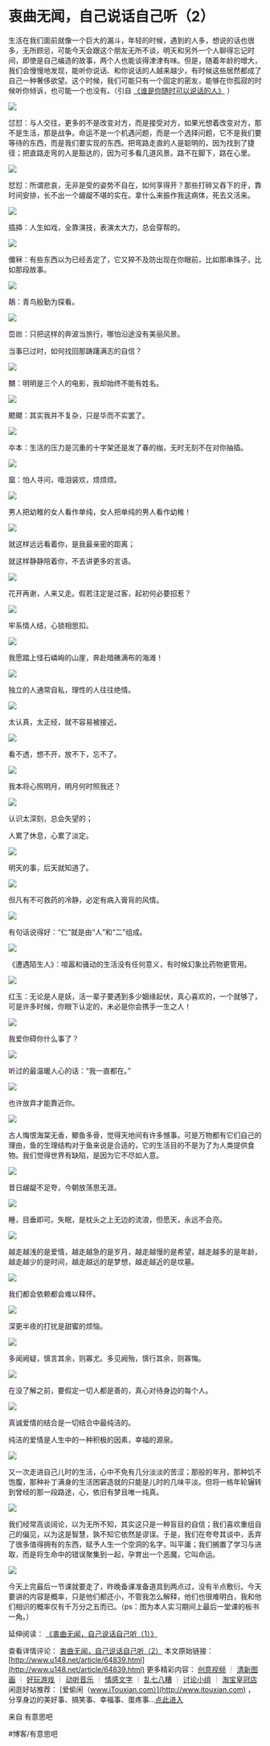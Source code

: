 # 衷曲无闻，自己说话自己听（2）
生活在我们面前就像一个巨大的漏斗，年轻的时候，遇到的人多，想说的话也很多，无所顾忌，可能今天会跟这个朋友无所不谈，明天和另外一个人聊得忘记时间，即使是自己编造的故事，两个人也能谈得津津有味。但是，随着年龄的增大，我们会慢慢地发现，能听你说话、和你说话的人越来越少，有时候这些居然都成了自己一种奢侈欲望。这个时候，我们可能只有一个固定的密友，能够在你孤寂的时候听你倾诉，也可能一个也没有。（引自 [《谁是你随时可以说话的人》](http://www.u148.net/article/27865.html) ）

 
![](assets/image_1.jpeg)
 

怤怼：与人交往，更多的不是改变对方，而是接受对方，如果光想着改变对方，那不是生活，那是战争。命运不是一个机遇问题，而是一个选择问题，它不是我们要等待的东西，而是我们要实现的东西。把弯路走直的人是聪明的，因为找到了捷径；把直路走弯的人是豁达的，因为可多看几道风景。路不在脚下，路在心里。

 
![](assets/image_16.jpeg)
 

恏怼：所谓悲哀，无非是受的姿势不自在，如何享得开？那些打碎又吞下的牙，靠时间安排，长不出一个龌龊不堪的实在。拿什么来振作我这病体，死去又活来。

 
![](assets/image_7.jpeg)
 

插揷：人生如戏，全靠演技，表演太大力，总会穿帮的。

 
![](assets/image_4.jpeg)
 

儞冧：有些东西以为已经丢定了，它又猝不及防出现在你眼前，比如那串珠子，比如那段故事。

 
![](assets/image_17.jpeg)
 

鶄：青鸟殷勤为探看。

 
![](assets/image_6.jpeg)
 

岊岜：只把这样的奔波当旅行，哪怕沿途没有美丽风景。

当事已过时，如何找回那踌躇满志的自信？

 
![](assets/image_21.jpeg)
 

嬲：明明是三个人的电影，我却始终不能有姓名。

 
![](assets/image_11.jpeg)
 

飂飃：其实我并不复杂，只是华而不实罢了。

 
![](assets/image_30.jpeg)
 

夲本：生活的压力是沉重的十字架还是发了春的枷，无时无刻不在对你抽插。

 
![](assets/image_37.jpeg)
 

窳：怕人寻问，噎泪装欢，烦烦烦。

 
![](assets/image_12.jpeg)
 

男人把幼稚的女人看作单纯，女人把单纯的男人看作幼稚！

 
![](assets/image_33.jpeg)
 

就这样远远看着你，是我最亲密的距离；

就这样静静陪着你，不去讲更多的言语。

 
![](assets/image_32.jpeg)
 

花开再谢，人来又走。假若注定是过客，起初何必要招惹？

 
![](assets/image_25.jpeg)
 

牢系情人结，心锁相思扣。

 
![](assets/image_18.jpeg)
 

我愿踏上怪石嶙峋的山崖，奔赴暗礁满布的海滩！

 
![](assets/image_23.jpeg)
 

独立的人通常自私，理性的人往往绝情。

 
![](assets/image_19.jpeg)
 

太认真，太正经，就不容易被接近。

 
![](assets/image_39.jpeg)
 

看不透，想不开，放不下，忘不了。

 
![](assets/image_14.jpeg)
 

我本将心照明月，明月何时照我还？

 
![](assets/image_38.jpeg)
 

认识太深刻，总会失望的；

人累了休息，心累了淡定。

 
![](assets/image_3.jpeg)
 

明天的事，后天就知道了。

 
![](assets/image_22.jpeg)
 

但凡有不可救药的冷静，必定有病入膏肓的风情。

 
![](assets/image_5.jpeg)
 

有句话说得好：“仁”就是由“人”和“二”组成。

 
![](assets/image_9.jpeg)
 

《遭遇陌生人》：喧嚣和骚动的生活没有任何意义，有时候幻象比药物更管用。

 
![](assets/image_27.jpeg)
 

红玉：无论是人是妖，活一辈子要遇到多少姻缘起伏，真心喜欢的，一个就够了，可是许多时候，你眼下认定的，未必是你会携手一生之人！

 
![](assets/image_10.jpeg)
 

我爱你碍你什么事了？

 
![](assets/image_35.jpeg)
 

听过的最温暖人心的话：“我一直都在。”

 
![](assets/image_31.jpeg)
 

也许放弃才能靠近你。

 
![](assets/image_29.jpeg)
 

古人悔恨海棠无香，鲫鱼多骨，觉得天地间有许多憾事。可是万物都有它们自己的理由，鱼的生理结构对于鱼来说是合适的，它的生活目的不是为了为人类提供食物。我们觉得世界有缺陷，是因为它不尽如人意。

 
![](assets/image_8.jpeg)
 

昔日龌龊不足夸，今朝放荡思无涯。

 
![](assets/image_36.jpeg)
 

睡，目垂即可。失眠，是枕头之上无边的流浪，但愿天，永远不会亮。

 
![](assets/image_28.jpeg)
 

越走越浅的是爱情，越走越急的是岁月，越走越慢的是希望，越走越多的是年龄，越走越少的是时间，越走越远的是梦想，越走越近的是坟墓。

 
![](assets/image_13.jpeg)
 

我们都会依赖都会难以释怀。

 
![](assets/image_20.jpeg)
 

深更半夜的打扰是甜蜜的烦恼。

 
![](assets/image_34.jpeg)
 

多闻阙疑，慎言其余，则寡尤。多见阙殆，慎行其余，则寡悔。

 
![](assets/image_15.jpeg)
 

在没了解之前，要假定一切人都是善的，真心对待身边的每个人。

 
![](assets/image_40.jpeg)
 

真诚爱情的结合是一切结合中最纯洁的。

纯洁的爱情是人生中的一种积极的因素，幸福的源泉。

 
![](assets/image_26.jpeg)
 

又一次走进自己儿时的生活，心中不免有几分淡淡的苦涩；那般的年月，那种饥不饱腹，那种补丁满身的生活困窘造就的只能是儿时的几味平淡。但将一格年轮辗转到曾经的那一段路途，心，依旧有梦且唯一纯真。

 
![](assets/image_24.jpeg)
 

我们经常高谈阔论，以为无所不知，其实这只是一种盲目的自信；我们喜欢重组自己的偏见，以为这是智慧，孰不知它依然是谬误。于是，我们在夸夸其谈中，丢弃了很多值得拥有的东西，赋予人生一个空洞的名字，叫平庸；我们搁置了学习与进取，而是将生命中的错误聚集到一起，孕育出一个恶魔，它叫命运。

 
![](assets/image_2.jpeg)
 

今天上完最后一节课就要走了，昨晚备课准备道具到两点过，没有半点敷衍。今天要讲的内容是概率，只是他们都还小，不管我怎么解释，他们也很难明白，我和他们相识的概率仅有千万分之五而已。（ps：图为本人实习期间上最后一堂课的板书一角。）

延伸阅读： [《衷曲无闻，自己说话自己听（1）》](http://www.u148.net/article/62991.html) 

查看详情评论： [衷曲无闻，自己说话自己听（2）](http://www.u148.net/article/64839.html)
本文原始链接： [http://www.u148.net/article/64839.html](http://www.u148.net/article/64839.html)
更多精彩内容： [创意视频](http://www.u148.net/video.html) ┊ [清新图画](http://www.u148.net/image.html) ┊ [好玩游戏](http://www.u148.net/game.html) ┊ [动听音乐](http://www.u148.net/audio.html) ┊ [情感文字](http://www.u148.net/text.html) ┊ [乱七八糟](http://www.u148.net/mix.html) ┊ [讨论小组](http://www.u148.net/group/) ┊ [淘宝皇冠店](http://dianpu.tao123.com/?pid=mm_26142575_0_0&amp;eventid=102167)
闲逛好站推荐： [爱偷闲（www.iTouxian.com）](http://www.itouxian.com) ，分享身边的美好事、搞笑事、幸福事、蛋疼事…[点此进入](http://www.itouxian.com)

来自 有意思吧

#博客/有意思吧